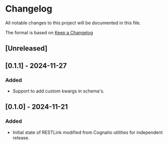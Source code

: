 # Changelog

All notable changes to this project will be documented in this file.

The format is based on [Keep a Changelog](https://keepachangelog.com/en/1.1.0/)

## [Unreleased]

## [0.1.1] - 2024-11-27

### Added
- Support to add custom kwargs in schema's.

## [0.1.0] - 2024-11-21

### Added
- Initial state of RESTLink modified from Cognatio utilities for independent release.